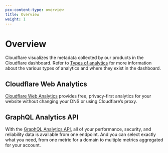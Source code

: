 ```yaml
---
pcx-content-type: overview
title: Overview
weight: 1
---
```


# Overview

Cloudflare visualizes the metadata collected by our products in the Cloudflare dashboard. Refer to [Types of analytics](/fundamentals/data-products/types-of-analytics/) for more information about the various types of analytics and where they exist in the dashboard.

## Cloudflare Web Analytics

[Cloudflare Web Analytics](/analytics/web-analytics/) provides free, privacy-first analytics for your website without changing your DNS or using Cloudflare’s proxy.

## GraphQL Analytics API

With the [GraphQL Analytics API](/analytics/graphql-api/), all of your performance, security, and reliability data is available from one endpoint.
And you can select exactly what you need, from one metric for a domain to multiple metrics aggregated for your account.
